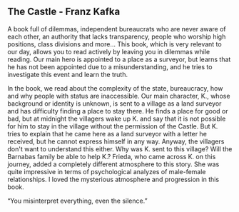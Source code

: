 ## The Castle - Franz Kafka

A book full of dilemmas, independent bureaucrats who are never aware of each other, an authority that lacks transparency, people who worship high positions, class divisions and more... This book, which is very relevant to our day, allows you to read actively by leaving you in dilemmas while reading. Our main hero is appointed to a place as a surveyor, but learns that he has not been appointed due to a misunderstanding, and he tries to investigate this event and learn the truth.

In the book, we read about the complexity of the state, bureaucracy, how and why people with status are inaccessible. Our main character, K., whose background or identity is unknown, is sent to a village as a land surveyor and has difficulty finding a place to stay there. He finds a place for good or bad, but at midnight the villagers wake up K. and say that it is not possible for him to stay in the village without the permission of the Castle. But K. tries to explain that he came here as a land surveyor with a letter he received, but he cannot express himself in any way. Anyway, the villagers don't want to understand this either. Why was K. sent to this village? Will the Barnabas family be able to help K.? Frieda, who came across K. on this journey, added a completely different atmosphere to this story. She was quite impressive in terms of psychological analyzes of male-female relationships. I loved the mysterious atmosphere and progression in this book.

“You misinterpret everything, even the silence.”